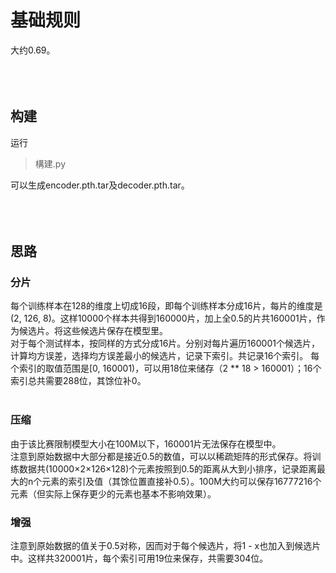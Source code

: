 # 基础规则

大约0.69。
<br /><br /><br /><br />




## 构建

运行
> 構建.py

可以生成encoder.pth.tar及decoder.pth.tar。
<br /><br /><br /><br />




## 思路

### 分片

每个训练样本在128的维度上切成16段，即每个训练样本分成16片，每片的维度是(2, 126, 8)。这样10000个样本共得到160000片，加上全0.5的片共160001片，作为候选片。将这些候选片保存在模型里。
<br />
对于每个测试样本，按同样的方式分成16片。分别对每片遍历160001个候选片，计算均方误差，选择均方误差最小的候选片，记录下索引。共记录16个索引。
每个索引的取值范围是[0, 160001)，可以用18位来储存（2 ** 18 > 160001）；16个索引总共需要288位，其馀位补0。
<br/><br/>

### 压缩

由于该比赛限制模型大小在100M以下，160001片无法保存在模型中。
<br />
注意到原始数据中大部分都是接近0.5的数值，可以以稀疏矩阵的形式保存。将训练数据共(10000×2×126×128)个元素按照到0.5的距离从大到小排序，记录距离最大的n个元素的索引及值（其馀位置直接补0.5）。100M大约可以保存16777216个元素（但实际上保存更少的元素也基本不影响效果）。

### 增强

注意到原始数据的值关于0.5对称，因而对于每个候选片，将1 - x也加入到候选片中。这样共320001片，每个索引可用19位来保存，共需要304位。
